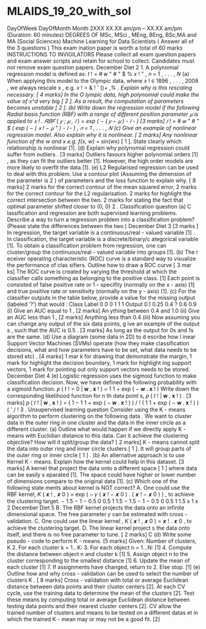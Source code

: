 # MLAIDS_19_20_with_sol

DayOfWeek DayOfMonth Month 2XXX  XX.XX am/pm   –   XX.XX am/pm  (Duration:   60   minutes)  DEGREES OF   MSc,   MSci ,   MEng, BEng, BSc,MA and MA   (Social Sciences)  Machine Learning   for Data Scientists  ( Answer   all of the   3   questions )  This   exam ination   paper is worth   a total of   60   marks  INSTRUCTIONS TO INVIGILATORS  Please collect all exam question papers   and exam  answer scripts and retain for school to collect.  Candidates must not remove exam question papers.
December Diet   2  1.   A   polynomial regression model is defined as:  𝑡 !   =   #   𝑤 "  #  " $ %  𝑥 !  " ,   𝑛   =   1 ,   .   .   .   ,   𝑁  (a)   When applying this model to the Olympic data, where   𝑥 !   ∈   1896 ,   .   .   .   , 2008 , we always  rescale x , e.g.   𝑥 !   =   & ! ' ()*+  ,%   .   Explain why   is this rescaling necessary.  [ 4   marks]  In the O lympic data, high polynomial could make the value of x^d very big [ 2 ]. As a result,  the computation of parameters becomes unstable [ 2 ].  (b)   Write down the   regression model if   the following   Radial basis function   (RBF)   with a  range of different position parameter   𝜇   is applied   to   𝑥 ! .  𝑅𝐵𝐹 ( 𝑦 ;   𝜇 ,   𝑙 )   =   exp ( −   ( 𝑦   −   𝜇 ) -  𝑙 -   )  [3 marks]  𝑡 !   =   #   𝑤 "  #  " $ (  exp ( −   ( 𝑥 !   −   𝜇 " ) -  𝑙 -   ) ,   𝑛   =   1 ,   .   .   .   ,   𝑁  (c)   Give an example of   nonlinear regression model. Also explain why it is nonlinear.  [ 2   marks]  Any nonlinear function of the w and x e.g. f(x, w) = sin(w*x)   [ 1 ]. State clearly   which  relationship   is   nonlinear [1].  (d)   Explain   why   polynomial regression could suffer from outliers .  [3 marks]  Outliers favours higher polynomial orders [1] , as they can fit the outliers better [1].  However, the high order models are more likely to overfit the data [1].  (e)   L2   Regularised regression can be used to deal with this problem.   Use a contour plot  (Assuming the dimension of the parameter is 2 )   of   parameters   and   the   loss function to  explain why.  [ 8   marks]  2 marks for the correct contour of the mean squared error, 2 marks for the correct contour for  the L2 regularisation. 2 marks for highlight the correct intersection between the  two. 2 marks for   stating the fact that optimal parameter shifted closer to (0, 0)  2 .   Classification question  (a)   C lassification and   regression   are both supervised learning problems.   Describe a way  to   turn a regression problem into a classification problem?   (Please state the differences  between the two.)
December Diet   3  [3 marks ]  In regression, the target variable is a continuous/real - valued variable   [1] .   In classification, the  target variable is a discrete/binary/c ategorical variable [1]. To   obtain   a  classification problem from regression, one can cluster/group the  continuous/real - valued variable into groups [1].  (b)   The r eceiver operating characteristic   (ROC) curve is a standard way to visualize the  performance of clas sifiers.   Outline how to draw a ROC curve  [ 3   mar ks]  The ROC curve is created by varying the threshold at which the classifier calls something as  belonging to the positive class. [1] Each point is consisted of false positive rate or   1 - specifity  (normally on the x - axis) [1] and true positive rate or sensitivity (normally on the y - axis) [1].  (c)   For the classifier outputs in the table below, provide a value for the missing  output (labeled ‘?’) that would :  Class Label   0   0   0   1   1   1  Output   0.1   0.25   0.4   ?   0.6   0.9  (i)   Give an AUC equal   to 1 ,  [2 marks]  An ything between 0.4 and 1.0  (ii)   Give an AUC less than   1 ,  [2 marks]  Anything less than 0.4  (iii)   Now assuming you can change any output   of the six data points, g ive  an example of the output s , such that the AUC is   0.5 .  [3 marks]  As long as the output for 0s and 1s are the same.  (d)   Use a diagram   (some data in 2D)   to d escribe   how   l inear Support Vector Machines  (SVMs)   operate   (how   they   make   classification   decisions,   what   and how   parameters  have to be set, what data needs to be stored etc) .  [4 marks]  1   mar k for drawing that demonstrate the margin, 1 mark for highlight the decision  boundary, 1 mark for highlight ing   support vectors, 1 mark   for pointing out only  support vectors needs to be stored.
December Diet   4  (e)   Logistic regression uses the sigmoid function to make classification decision.  Now, we have defined   the following probability with a sigmoid function.  𝑝 ( 𝑡 !   =   0 | 𝐰 ,   𝐱 ! )   =   1  1   +   exp ( − 𝐰 . 𝐱 ! )  Write down the corresponding likelihood function for   n th   data point s,   𝑝 ( 𝑡 ! | 𝐰 ,   𝐱 ! ) .  [3 marks]  𝑝 ( 𝑡 ! | 𝐰 ,   𝐱 ! )   =   ( 1   −   1  1   +   exp ( − 𝐰 . 𝐱 ! ) ) / !   (   1  1   +   exp ( − 𝐰 . 𝐱 ! ) ) ( ' / !  3 .   Unsupervised learning question  Consider using the K - means   algorithm   to perform clustering   on   the following data .  We want to cluster data in the outer ring in one cluster and the data in the inner circle as a  different cluster.  (a)   Outline what would happen if we directly apply   K - means   with Euclidian distance   to  this data.   Can it achieve the clustering objective? How will it split/group the data?  [ 2   marks]  K - means   cannot   split the data into outer ring and inner circle clusters [ 1 ].   It will group  parts of the outer ring or inner circle   [ 1 ] .  (b)   An alternative approach is to use   Kernel   K - means.   Explain how   the   kernel   could help  in this dataset.  [3 marks]  A kernel that project the data onto a different space [ 1 ] where data can be easily  s eparated [1]. The space could have higher or lower number of dimensions compare to  the original data [1].  (c)   Which one of the following state ments   about kernel is NOT   correct?  A.   One could use the   RBF kernel,   𝐾 ( 𝒙 ! ,   𝒙 0   )   =   exp ( − 𝛾 ( 𝒙 !   −   𝒙 0 ) . ( 𝒙 !   −   𝒙 0 ) ) , to  achieve the clustering target.  − 1.5   − 1   − 0.5   0   0.5   1   1.5  − 1.5  − 1  − 0.5  0  0.5  1  1.5  x 1  x 2
December Diet   5  B.   The RBF kernel projects the data onto an infinite dimensional space. The free  parameter   𝛾   can be estimated with cross - validation.  C.   One could use the linear kernel ,   𝐾 ( 𝒙 ! ,   𝒙 0   )   =   𝒙 !  .   𝒙 0 ,   to achieve the   clustering  target.  D.   The linear kernel project s   the data onto   itself, and there is no free parameter to  tune.  [ 2   marks]  C  (d)   Write some pseudo - code to perform K - means.  [5 marks]  Given: Number of clusters, K  2. For each cluster k = 1...K:  3. For each object   n = 1...N: [1]  4. Compute the distance between object n and cluster k [1]  5. Assign object n to the cluster corresponding to the smallest distance [1]  6. Update the mean of each cluster [1]  7. If assignments have changed, return to 2. Else stop. [1]  (e)   Outline   how and why cross - validation can be used   to select the number of clusters K .  [ 8   marks]  Cross - validation with total   or   average Euclidean distance between data points and their  cluster centers [2]. At each   CV cycle, use the training data to   determine the mean  of the clusters [2]. Test these means by computing total or average Euclidean  distance between testing data points and their nearest cluster centers [2].   CV  allow the trained number of clusters and means to be tested on a different datas et  in which the trained K - mean may or may not be a good fit. [2]
